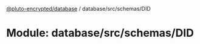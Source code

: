 [@pluto-encrypted/database](../README.md) / database/src/schemas/DID

# Module: database/src/schemas/DID
